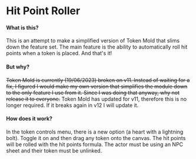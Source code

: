 # Hit Point Roller

#### What is this?
This is an attempt to make a simplified version of Token Mold that slims down the feature set. The main feature is the ability to automatically roll hit points when a token is placed. And that's it!

#### But why?
~~Token Mold is currently (19/06/2023) broken on v11. Instead of waiting for a fix, I figured I would make my own version that simplifies the module down to the only feature I use from it. Since I was doing that anyway, why not release it to everyone.~~
Token Mold has updated for v11, therefore this is no longer required. If it breaks again in v12 I will update it.

#### How does it work?
In the token controls menu, there is a new option (a heart with a lightning bolt). Toggle it on and then drag any token onto the canvas. The hit points will be rolled with the hit points formula. The actor must be using an NPC sheet and their token must be unlinked.
